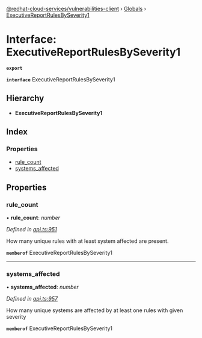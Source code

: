 [@redhat-cloud-services/vulnerabilities-client](../README.md) › [Globals](../globals.md) › [ExecutiveReportRulesBySeverity1](executivereportrulesbyseverity1.md)

# Interface: ExecutiveReportRulesBySeverity1

**`export`** 

**`interface`** ExecutiveReportRulesBySeverity1

## Hierarchy

* **ExecutiveReportRulesBySeverity1**

## Index

### Properties

* [rule_count](executivereportrulesbyseverity1.md#rule_count)
* [systems_affected](executivereportrulesbyseverity1.md#systems_affected)

## Properties

###  rule_count

• **rule_count**: *number*

*Defined in [api.ts:951](https://github.com/RedHatInsights/javascript-clients/blob/master/packages/vulnerabilities/api.ts#L951)*

How many unique rules with at least system affected are present.

**`memberof`** ExecutiveReportRulesBySeverity1

___

###  systems_affected

• **systems_affected**: *number*

*Defined in [api.ts:957](https://github.com/RedHatInsights/javascript-clients/blob/master/packages/vulnerabilities/api.ts#L957)*

How many unique systems are affected by at least one rules with given severity

**`memberof`** ExecutiveReportRulesBySeverity1

